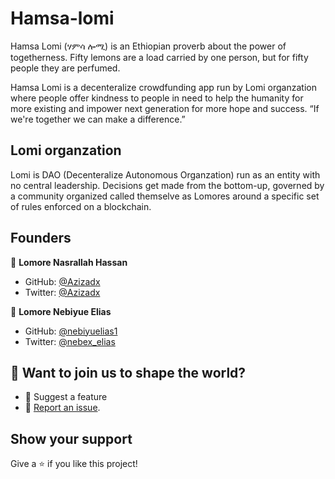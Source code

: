 # Hamsa-lomi

Hamsa Lomi (ሃምሳ ሎሚ) is an Ethiopian proverb about the power of togetherness. Fifty lemons are a load carried by one person, but for fifty people they are perfumed.

Hamsa Lomi is a decenteralize crowdfunding app run by Lomi organzation where people offer kindness to people in need to help the humanity for more existing and impower next generation for more hope and success. “If we're together we can make a difference.”

## Lomi organzation

Lomi is DAO (Decenteralize Autonomous Organzation) run as an entity with no central leadership. Decisions get made from the bottom-up, governed by a community organized called themselve as Lomores around a specific set of rules enforced on a blockchain.

## Founders

👤 **Lomore Nasrallah Hassan**

- GitHub: [@Azizadx](https://github.com/Azizadx)
- Twitter: [@Azizadx](https://twitter.com/AzizaDx)

👤 **Lomore Nebiyue Elias**

- GitHub: [@nebiyuelias1](https://github.com/nebiyuelias1)
- Twitter: [@nebex_elias](https://twitter.com/nebex_elias)

## 🙌 Want to join us to shape the world?

- 🤔 Suggest a feature
- 🐛 [Report an issue](../../issues/).

## Show your support

Give a ⭐️ if you like this project!

